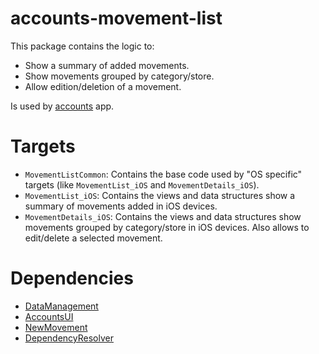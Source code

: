 # accounts-movement-list

This package contains the logic to:
- Show a summary of added movements.
- Show movements grouped by category/store.
- Allow edition/deletion of a movement.

Is used by [accounts](https://github.com/bastianX6/accounts) app.

# Targets

- `MovementListCommon`: Contains the base code used by "OS specific" targets (like `MovementList_iOS` and `MovementDetails_iOS`).
- `MovementList_iOS`: Contains the views and data structures show a summary of movements added in iOS devices.
- `MovementDetails_iOS`: Contains the views and data structures show movements grouped by category/store in iOS devices. Also allows to edit/delete a selected movement.


# Dependencies
- [DataManagement](https://github.com/bastianX6/accounts-data-management)
- [AccountsUI](https://github.com/bastianX6/accounts-ui)
- [NewMovement](https://github.com/bastianX6/accounts-new-movement)
- [DependencyResolver](https://github.com/bastianX6/accounts-dependency-resolver)